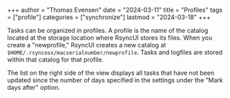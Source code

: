 +++
author = "Thomas Evensen"
date = "2024-03-11"
title =  "Profiles"
tags = ["profile"]
categories = ["synchronize"]
lastmod = "2024-03-18"
+++

Tasks can be organized in profiles. A profile is the name of the catalog located at the storage location where RsyncUI stores its files. When you create a "newprofile," RsyncUI creates a new catalog at `$HOME/.rsyncosx/macserialnumber/newprofile`. Tasks and logfiles are stored within that catalog for that profile.

The list on the right side of the view displays all tasks that have not been updated since the number of days specified in the settings under the "Mark days after" option.
